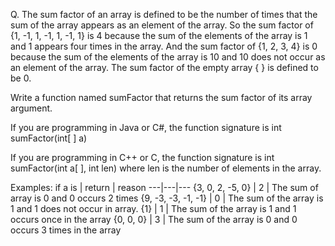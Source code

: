 Q. The sum factor of an array is defined to be the number of times that the sum of the array appears as an element of the array. So the sum factor of {1, -1, 1, -1, 1, -1, 1} is 4 because the sum of the elements of the array is 1 and 1 appears four times in the array. And the sum factor of 
{1, 2, 3, 4} is 0 because the sum of the elements of the array is 10 and 10 does not occur as an element of the array. The sum factor of the empty array { } is defined to be 0.

Write a function named sumFactor that returns the sum factor of its array argument.

If you are programming in Java or C#, the function signature is
	int sumFactor(int[ ] a)

If you are programming in C++ or C, the function signature is
	int sumFactor(int a[ ], int len)  where len is the number of elements in the array.

Examples:
if a is | return | reason
---|---|---
{3, 0, 2, -5, 0} | 2 | The sum of array is 0 and 0 occurs 2 times
{9, -3, -3, -1, -1} | 0 | The sum of the array is 1 and 1 does not occur in array.
{1} | 1 | The sum of the array is 1 and 1 occurs once in the array
{0, 0, 0} | 3 | The sum of the array is 0 and 0 occurs 3 times in the array
